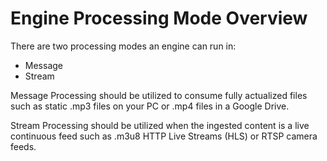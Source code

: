 # Engine Processing Mode Overview

There are two processing modes an engine can run in:
- Message
- Stream

Message Processing should be utilized to consume fully actualized files such as static .mp3 files on your PC or .mp4 files in a Google Drive.

Stream Processing should be utilized when the ingested content is a live continuous feed such as .m3u8 HTTP Live Streams (HLS) or RTSP camera feeds.